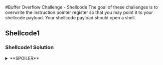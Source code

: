 #Buffer Overflow Challenge - Shellcode
The goal of these challenges is to overwrite the instruction pointer register so that you may point it to your shellcode payload. Your shellcode payload should open a shell.
## Shellcode1

### Shellcode1 Solution
<details>
<summary>**SPOILER**</summary>
GDB Peda:</br>
1. break main</br>
2. step to gets</br>
3. create pattern</br>
4. input and step until EIP overwritten</br>
5. calculate length of new EIP value</br>
6. New EIP value = Address of user input + buffer size in hex + size of EIP register (0x04 probably)</br>
7. Paylaod = NOPS (\x90) -> new EIP Value -> shellcode</br>

</details>
